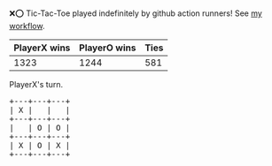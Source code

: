 :x::o: Tic-Tac-Toe played indefinitely by github action runners! See [my workflow](.github/workflows/play.yaml).

|PlayerX wins|PlayerO wins|Ties|
|-|-|-|
|1323|1244|581|

PlayerX's turn.

<pre>
+---+---+---+
| X |   |   |
+---+---+---+
|   | O | O |
+---+---+---+
| X | O | X |
+---+---+---+
</pre>